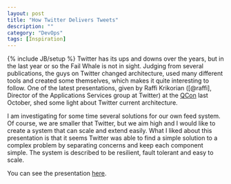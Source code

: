 ```yaml
---
layout: post
title: "How Twitter Delivers Tweets"
description: ""
category: "DevOps"
tags: [Inspiration]
---
```

{% include JB/setup %}
Twitter has its ups and downs over the years, but in the last year or so the Fail Whale is not in sight. Judging from several publications, the guys on Twitter changed architecture, used many different tools and created some themselves, which makes it quite interesting to follow.
One of the latest presentations, given by Raffi Krikorian ([@raffi], Director of the Applications Services group at Twitter) at the [QCon] last October, shed some light about Twitter current architecture.

I am investigating for some time several solutions for our own feed system. Of course, we are smaller that Twitter, but we aim high and I would like to create a system that can scale and extend easily. What I liked about this presentation is that it seems Twitter was able to find a simple solution to a complex problem by separating concerns and keep each component simple. The system is described to be resilient, fault tolerant and easy to scale.

You can see the presentation [here](http://www.infoq.com/presentations/Real-Time-Delivery-Twitter).

[raffi]: https://twitter.com/raffi
[QCon]: http://www.qconferences.com/
